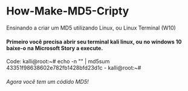 # How-Make-MD5-Cripty
Ensinando a criar um MD5 utilizando Linux, ou Linux Terminal (W10)

#### Primeiro você precisa abrir seu terminal kali linux, ou no windows 10 baixe-o na Microsoft Story a execute.
Code: 
kalli@root:~# echo -n "<Mensagem>" | md5sum
43351f98638602e782fb1428bfd23d1c  -
kalli@root:~#
  
###### Agora você tem um códido MD5!
